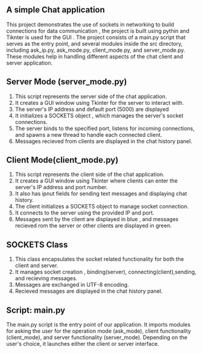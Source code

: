 ## A simple Chat application

This project demonstrates the use of sockets in networking to build connections for data communication , the project is built using pythin 
and Tiknter is used for the GUI . 
The project consists of a main.py script that serves as the entry point, 
and several modules inside the src directory, including ask_ip.py, ask_mode.py, client_mode.py, and server_mode.py. 
These modules help in handling different aspects of the chat client and server application.

## Server Mode (server_mode.py)

  1. This script represents the server side of the chat application.
  2. It creates a GUI window using Tkinter for the server to interact with.
  3. The server's IP address and default port (5000) are displayed
  4. It initializes a SOCKETS object , which manages the server's socket connections.
  5. The server binds to the specified port, listens for incoming connections,
      and spawns a new thread to handle each connected client.
  6. Messages recieved from clients are displayed in the chat history panel.
## Client Mode(client_mode.py)

  1. This script represents the client side of the chat application.
  2. It creates a GUI window using Tkinter where clients can enter the server's IP address and port number.
  3. It also has ipnut fields for sending text messages and displaying chat history.
  4. The client initializes a SOCKETS object to manage socket connection.
  5. It connects to the server using the provided IP and port.
  6. Messages sent by the client are displayed in blue , and messages recieved rom the server or other clients are displayed in green.

## SOCKETS Class
  1. This class encapsulates the socket related functionality for both the client and server.
  2. It manages socket creation , binding(server), connecting(client),sending, and recieving messages.
  3. Messages are exchanged in UTF-8 encoding.
  4. Recieved messages are displayed in the chat history panel.
## Script: main.py

The main.py script is the entry point of our application. 
It imports modules for asking the user for the operation mode (ask_mode), client functionality (client_mode), and server functionality (server_mode). 
Depending on the user's choice, it launches either the client or server interface.
